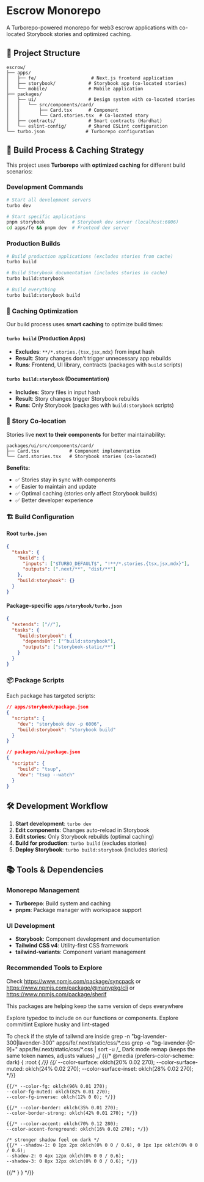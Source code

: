 # Escrow Monorepo

A Turborepo-powered monorepo for web3 escrow applications with co-located Storybook stories and optimized caching.

## 📁 Project Structure

```
escrow/
├── apps/
│   ├── fe/                    # Next.js frontend application
│   ├── storybook/            # Storybook app (co-located stories)
│   └── mobile/               # Mobile application
├── packages/
│   ├── ui/                   # Design system with co-located stories
│   │   └── src/components/card/
│   │       ├── Card.tsx      # Component
│   │       └── Card.stories.tsx  # Co-located story
│   ├── contracts/            # Smart contracts (Hardhat)
│   └── eslint-config/        # Shared ESLint configuration
└── turbo.json               # Turborepo configuration
```

## 🚀 Build Process & Caching Strategy

This project uses **Turborepo** with **optimized caching** for different build scenarios:

### Development Commands

```bash
# Start all development servers
turbo dev

# Start specific applications
pnpm storybook          # Storybook dev server (localhost:6006)
cd apps/fe && pnpm dev  # Frontend dev server
```

### Production Builds

```bash
# Build production applications (excludes stories from cache)
turbo build

# Build Storybook documentation (includes stories in cache)
turbo build:storybook

# Build everything
turbo build:storybook build
```

### 🎯 Caching Optimization

Our build process uses **smart caching** to optimize build times:

#### `turbo build` (Production Apps)

- **Excludes**: `**/*.stories.{tsx,jsx,mdx}` from input hash
- **Result**: Story changes don't trigger unnecessary app rebuilds
- **Runs**: Frontend, UI library, contracts (packages with `build` scripts)

#### `turbo build:storybook` (Documentation)

- **Includes**: Story files in input hash
- **Result**: Story changes trigger Storybook rebuilds
- **Runs**: Only Storybook (packages with `build:storybook` scripts)

### 📖 Story Co-location

Stories live **next to their components** for better maintainability:

```
packages/ui/src/components/card/
├── Card.tsx           # Component implementation
└── Card.stories.tsx   # Storybook stories (co-located)
```

**Benefits:**

- ✅ Stories stay in sync with components
- ✅ Easier to maintain and update
- ✅ Optimal caching (stories only affect Storybook builds)
- ✅ Better developer experience

### 🏗️ Build Configuration

#### Root `turbo.json`

```json
{
  "tasks": {
    "build": {
      "inputs": ["$TURBO_DEFAULT$", "!**/*.stories.{tsx,jsx,mdx}"],
      "outputs": [".next/**", "dist/**"]
    },
    "build:storybook": {}
  }
}
```

#### Package-specific `apps/storybook/turbo.json`

```json
{
  "extends": ["//"],
  "tasks": {
    "build:storybook": {
      "dependsOn": ["^build:storybook"],
      "outputs": ["storybook-static/**"]
    }
  }
}
```

### 📦 Package Scripts

Each package has targeted scripts:

```json
// apps/storybook/package.json
{
  "scripts": {
    "dev": "storybook dev -p 6006",
    "build:storybook": "storybook build"
  }
}

// packages/ui/package.json
{
  "scripts": {
    "build": "tsup",
    "dev": "tsup --watch"
  }
}
```

## 🛠️ Development Workflow

1. **Start development**: `turbo dev`
2. **Edit components**: Changes auto-reload in Storybook
3. **Edit stories**: Only Storybook rebuilds (optimal caching)
4. **Build for production**: `turbo build` (excludes stories)
5. **Deploy Storybook**: `turbo build:storybook` (includes stories)

## 📚 Tools & Dependencies

### Monorepo Management

- **Turborepo**: Build system and caching
- **pnpm**: Package manager with workspace support

### UI Development

- **Storybook**: Component development and documentation
- **Tailwind CSS v4**: Utility-first CSS framework
- **tailwind-variants**: Component variant management

### Recommended Tools to Explore

Check https://www.npmjs.com/package/syncpack or https://www.npmjs.com/package/@manypkg/cli or https://www.npmjs.com/package/sherif

This packages are helping keep the same version of deps everywhere

Explore typedoc to include on our functions or components.
Explore commitlint
Explore husky and lint-staged

To check if the style of tailwnd are inside
grep -n "bg-lavender-300\|lavender-300" apps/fe/.next/static/css/\*.css
grep -o "bg-lavender-[0-9]\+" apps/fe/.next/static/css/\*.css | sort -u
/_ Dark mode remap (keeps the same token names, adjusts values) _/
{{/* @media (prefers-color-scheme: dark) {
  :root { */}}
{{/* --color-surface: oklch(20% 0.02 270);
    --color-surface-muted: oklch(24% 0.02 270);
    --color-surface-inset: oklch(28% 0.02 270); */}}

    {{/* --color-fg: oklch(96% 0.01 270);
    --color-fg-muted: oklch(82% 0.01 270);
    --color-fg-inverse: oklch(12% 0 0); */}}

    {{/* --color-border: oklch(35% 0.01 270);
    --color-border-strong: oklch(42% 0.01 270); */}}

    {{/* --color-accent: oklch(70% 0.12 280);
    --color-accent-foreground: oklch(16% 0.02 270); */}}

    /* stronger shadow feel on dark */
    {{/* --shadow-1: 0 1px 2px oklch(0% 0 0 / 0.6), 0 1px 1px oklch(0% 0 0 / 0.6);
    --shadow-2: 0 4px 12px oklch(0% 0 0 / 0.6);
    --shadow-3: 0 8px 32px oklch(0% 0 0 / 0.6); */}}

{{/* }
} */}}
